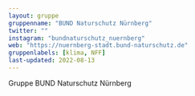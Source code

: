 ```yaml
---
layout: gruppe
gruppenname: "BUND Naturschutz Nürnberg"
twitter: ""
instagram: "bundnaturschutz_nuernberg"
web: "https://nuernberg-stadt.bund-naturschutz.de"
gruppenlabels: [klima, NFF]
last-updated: 2022-08-13
---
```


Gruppe BUND Naturschutz Nürnberg
